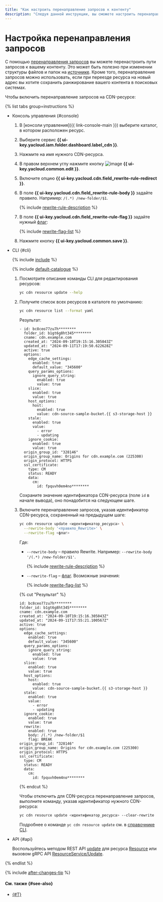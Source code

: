 ```yaml
---
title: "Как настроить перенаправление запросов к контенту"
description: "Следуя данной инструкции, вы сможете настроить перенаправление запросов от CDN-ресурса к источнику с помощью правила Rewrite."
---
```


# Настройка перенаправления запросов

С помощью [перенаправления запросов](../../concepts/http-rewrite.md) вы можете перенастроить пути запросов к вашему контенту. Это может быть полезно при изменении структуры файлов и папок на [источнике](../../concepts/origins.md). Кроме того, перенаправление запросов можно использовать, если при переезде ресурса на новый адрес вы хотите сохранить ранжирование вашего контента в поисковых системах.

Чтобы включить перенаправление запросов на CDN-ресурсе:

{% list tabs group=instructions %}

- Консоль управления {#console}

  1. В [консоли управления]({{ link-console-main }}) выберите каталог, в котором расположен ресурс.

  1. Выберите сервис **{{ ui-key.yacloud.iam.folder.dashboard.label_cdn }}**.

  1. Нажмите на имя нужного CDN-ресурса.

  1. В правом верхнем углу нажмите кнопку ![image](../../../_assets/console-icons/pencil.svg) **{{ ui-key.yacloud.common.edit }}**.

  1. Включите опцию **{{ ui-key.yacloud.cdn.field_rewrite-rule-redirect }}**.

  1. В поле **{{ ui-key.yacloud.cdn.field_rewrite-rule-body }}** задайте правило. Например: `/(.*) /new-folder/$1`.

      {% include [rewrite-rule-description](../../../_includes/cdn/rewrite-rule-description.md) %}

  1. В поле **{{ ui-key.yacloud.cdn.field_rewrite-rule-flag }}** задайте нужный [флаг](../../concepts/http-rewrite.md#flag):

      {% include [rewrite-flag-list](../../../_includes/cdn/rewrite-flag-list.md) %}

  1. Нажмите кнопку **{{ ui-key.yacloud.common.save }}**.

- CLI {#cli}

  {% include [include](../../../_includes/cli-install.md) %}

  {% include [default-catalogue](../../../_includes/default-catalogue.md) %}

  1. Посмотрите описание команды CLI для редактирования ресурсов:

      ```bash
      yc cdn resource update --help
      ```

  1. Получите список всех ресурсов в каталоге по умолчанию:

      ```bash
      yc cdn resource list --format yaml
      ```

      Результат:

      ```text
      - id: bc8ceo77zu7h********
        folder_id: b1gt6g8ht345********
        cname: cdn.example.com
        created_at: "2024-09-10T19:15:16.305043Z"
        updated_at: "2024-09-11T17:19:50.622628Z"
        active: true
        options:
          edge_cache_settings:
            enabled: true
            default_value: "345600"
          query_params_options:
            ignore_query_string:
              enabled: true
              value: true
          slice:
            enabled: true
            value: true
          host_options:
            host:
              enabled: true
              value: cdn-source-sample-bucket.{{ s3-storage-host }}
          stale:
            enabled: true
            value:
              - error
              - updating
          ignore_cookie:
            enabled: true
            value: true
        origin_group_id: "328146"
        origin_group_name: Origins for cdn.example.com (225300)
        origin_protocol: HTTPS
        ssl_certificate:
          type: CM
          status: READY
          data:
            cm:
              id: fpquvh0em4no********
      ```

      Сохраните значение идентификатора CDN-ресурса (поле `id` в начале вывода), оно понадобится на следующем шаге.

  1. Включите перенаправление запросов, указав идентификатор CDN-ресурса, сохраненный на предыдущем шаге:

      ```bash
      yc cdn resource update <идентификатор_ресурса> \
        --rewrite-body '<правило_Rewrite>' \
        --rewrite-flag <флаг>
      ```

      Где:
      * `--rewrite-body` – правило Rewrite. Например: `--rewrite-body '/(.*) /new-folder/$1'`.

          {% include [rewrite-rule-description](../../../_includes/cdn/rewrite-rule-description.md) %}
      * `--rewrite-flag` – [флаг](../../concepts/http-rewrite.md#flag). Возможные значения:

          {% include [rewrite-flag-list](../../../_includes/cdn/rewrite-flag-list.md) %}

      {% cut "Результат" %}

      ```text
      id: bc8ceo77zu7h********
      folder_id: b1gt6g8ht345********
      cname: cdn.example.com
      created_at: "2024-09-10T19:15:16.305043Z"
      updated_at: "2024-09-11T17:55:21.100567Z"
      active: true
      options:
        edge_cache_settings:
          enabled: true
          default_value: "345600"
        query_params_options:
          ignore_query_string:
            enabled: true
            value: true
        slice:
          enabled: true
          value: true
        host_options:
          host:
            enabled: true
            value: cdn-source-sample-bucket.{{ s3-storage-host }}
        stale:
          enabled: true
          value:
            - error
            - updating
        ignore_cookie:
          enabled: true
          value: true
        rewrite:
          enabled: true
          body: /(.*) /new-folder/$1
          flag: BREAK
      origin_group_id: "328146"
      origin_group_name: Origins for cdn.example.com (225300)
      origin_protocol: HTTPS
      ssl_certificate:
        type: CM
        status: READY
        data:
          cm:
            id: fpquvh0em4no********
      ```

      {% endcut %}

     Чтобы отключить для CDN-ресурса перенаправление запросов, выполните команду, указав идентификатор нужного CDN-ресурса:

      ```bash
      yc cdn resource update <идентификатор_ресурса> --clear-rewrite
      ```

      Подробнее о команде `yc cdn resource update` см. в [справочнике CLI](../../../cli/cli-ref/managed-services/cdn/resource/update.md).

- API {#api}

  Воспользуйтесь методом REST API [update](../../api-ref/Resource/update.md) для ресурса [Resource](../../api-ref/Resource/index.md) или вызовом gRPC API [ResourceService/Update](../../api-ref/grpc/resource_service.md#Update).

{% endlist %}

{% include [after-changes-tip](../../../_includes/cdn/after-changes-tip.md) %}

#### См. также {#see-also}

* [{#T}](../../concepts/http-rewrite.md)